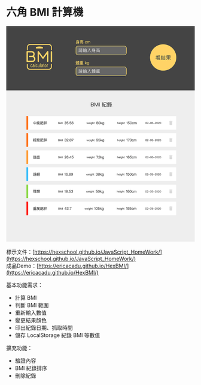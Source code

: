 # 六角 BMI 計算機
<img src="./dist/assets/images/bmi_01.png" width="700">

標示文件：[https://hexschool.github.io/JavaScript_HomeWork/](https://hexschool.github.io/JavaScript_HomeWork/)
<br>
成品Demo：[https://ericacadu.github.io/HexBMI/](https://ericacadu.github.io/HexBMI/)

基本功能需求：
* 計算 BMI
* 判斷 BMI 範圍
* 重新輸入數值
* 變更結果顏色
* 印出紀錄日期、抓取時間
* 儲存 LocalStorage 紀錄 BMI 等數值

擴充功能：
* 驗證內容
* BMI 紀錄排序
* 刪除紀錄


<!-- ---
### 計算 BMI
BMI 的計算公式為 <img src="webroot/images/bmi_02.svg" width="90">
<br>w = 體重，單位：公斤
<br>h = 身高，單位：公尺
<br>BMI = 身高體重指數，單位：公斤/平方公尺

這裡用到 JavaScripts 裡的數學運算 `Math.round()`、`Math.pow(x, y)`

1. `Math.round()` 四捨五入到最接近的整數值
2. `Math.pow(x, y)` 也就是 `Math.pow( 數字 , 次方 )`
3. 因為我們習慣用公分當作身高單位，所以用100公分換算 `Math.pow(身高/100, 2)`
4. 後面因為需要取到小數點後2位，所以先把 `體重/(Math.pow(身高/100, 2))` 乘以100
5. 再把小數點往前挪2位，最後公式就是：

```Math.round( (體重/Math.pow(身高/100, 2)) * 100 ) / 100```

<font color="red">**04/24更新 獨立狀態管理**</font>
<br>感謝助教 Ray 的建議，把 BMI 計算和 LS 儲存分別獨立管理
<br>改成用 return 回傳各值後再帶入 saveLS 函式儲存
```
return {
    _bmi: $bmi, 
    _weight: weight.value, 
    _height: height.value, 
    _msg: msg.textContent, 
    _tag: tag
}
```

<br><br>

### 變更顏色
<img src="webroot/images/bmi_03.png" width="300">

依照標示文件需求，不同 BMI 數值會在結果圓圈搭配不同顏色
<br>所以在設計 CSS 時，先把需要變更的部分獨立出來，方便 Javascripts 切換使用
```
function changeColor($color) {
    result.style.background = $color; // 外圈背景色
    result.style.color = $color; // 文字顏色
    renew.style.background = $color; // 重新整理按鈕顏色
    return $color; // 回傳顏色
}
```

最後在判斷 BMI 範圍時，再將事先設定好的顏色陣列帶進函式
```
const colors = ['#86D73F', '#31BAF9', '#FF982D', '#FF6C03', '#FF1200'];
changeColor(colors[2]);
```

<br><br>

### 抓取時間
`getMonth()` 取得月份從 0 開始算起，所以需要+1
<br>另外因為排序需要，多設定一個 `today.getTime()` 會取出一段數字
<br>ex.1580911069807 // 由1970年1月1日零時零分計起到目前時間(毫秒)
```
function nowDate($date) {
    let today = new Date();
    let YY = today.getFullYear();
    let MM = (today.getMonth() + 1 < 10 ? '0' : '')+(today.getMonth() + 1);
    let dd = (today.getDate() < 10 ? '0' : '')+today.getDate();
    let tt = today.getTime();
    $date = MM + '-' + dd + '-' + YY ;
    return {_date: $date, _time: tt};
}
```

參考資料：[javascript時間Date()介紹與補零應用的技巧](http://zhi-yuan-chenge.blogspot.com/2015/10/jsjavascript_16.html)

<br><br>

### 數字補零 - 三元運算子
`a ? b : c` 運算子可當做 `if...else` 陳述式的簡短表示法：
<br>「 若日期小於10，在前面補0，反之則不補0 」
```
(today.getDate() < 10 ? '0' : '')+today.getDate()
```

同樣的程式碼但使用 `if...else` 陳述式：
```
if ( today.getDate < 10 ) { 
    '0' + today.getDate()
} else { 
    '' + today.getDate()
}
```

參考資料：[條件 (三元) 運算子](https://docs.microsoft.com/zh-tw/previous-versions/visualstudio/visual-studio-2010/zakwfxx4(v=vs.100)?redirectedfrom=MSDN)
<br>補充資料：[運算子優先順序](https://docs.microsoft.com/zh-tw/previous-versions/visualstudio/visual-studio-2010/fatf1t6a%28v%3dvs.100%29)

<br><br>

### 檢查輸入框
<img src="webroot/images/bmi_04.png" width="700">

這裡我希望可以增加一個防呆檢查機制：
* 如果輸入的內容不等於0、空白、或非數字，才可以進行計算
* 反之則跳出提醒視窗

首先設定好條件：
```
1. $input[i].value == 0 // 內容等於0
2. $input[i].value.trim() == '' // 內容空白
3. isNaN($input[i].value) // 內容非數字
```

分別宣告一個放訊息和判斷內容的變數 `let msg = ''`、`let chk = true`
<br>然後再用迴圈把條件和判斷放進去，並且回傳 `msg`、`chk`的值：
```
const txt = [' 身高', ' 體重'];
let msg = '';   // 判斷訊息
let chk = true; // 判斷布林值
for (let i=0; i<$input.length; i++) {
    if ( $input[i].value == 0 || $input[i].value.trim() == '' || isNaN($input[i].value) ) {
        $input[i].classList.add('focus'); // blur失焦事件樣式
        msg += txt[i];
        chk = false;
    } else {
        $input[i].classList.remove('focus');
    }
}
return {_msg: msg, _chk: chk}
```

接著再用一個檢查函式來判斷剛剛檢查的結果：
* 若判斷後的值為 `true`，開始計算
* 若判斷後的值為 `false`，則跳出提醒視窗，並觸發 `blur` 事件
```
function checkFun() {
    let alert_msg = blurCheck(inputs)._msg; // 判斷後的訊息
    let alert_chk = blurCheck(inputs)._chk; // 判斷後的結果
    if ( alert_chk === true ) {
        calculate();
    } else {
        alert('請輸入您的' + alert_msg);

        // 用遍歷的方式觸發 blur 事件
        inputs.forEach(function($item){
            $item.addEventListener('blur', function(){
                blurCheck(inputs);
            });
        })
        return false;
    }
}
```

<br><br>

### 儲存 LocalStorage
基本功能都做好了計算也都沒有問題，接下來就是要儲存到 LocalStorage
<br>
<font color="red">**04/24更新**</font>
首先設定好我們需要儲存的內容：
```
let obj = {
    color: calculate()._tag, // 顏色條
    txt: calculate()._msg, // 計算範圍結果
    bmi: calculate()._bmi, // ＢＭＩ值
    weight: calculate()._weight, // 體重
    height: calculate()._height, // 身高
    date:  nowDate()._date, // 紀錄日期
    time: nowDate()._time // 排序用的時間（畫面上不會顯示）
}
```

接著，要寫要呈現在畫面的元件
```
function update(recordItem) {
    let cont = '';
    for (let i=0; i<recordItem.length; i++) {
        cont += 
        `<li data-list=${i}>
            <div class="list-msg">
                <span class="tag ${recordItem[i].color}"></span>
                <span class="txt">${recordItem[i].txt}</span>
            </div>
            <div class="list-bmi">${recordItem[i].bmi}</div>
            <div class="list-weight">${recordItem[i].weight}kg</div>
            <div class="list-height">${recordItem[i].height}cm</div>
            <div class="list-date">${recordItem[i].date}</div>
            <i class="material-icons delete"  data-clear="${i}">delete</i>
        </li>`
    }

    // 判斷沒有資料時，顯示文字
    if (save.length >= 1) {
        recordBox.innerHTML = cont;
    } else {
        recordBox.innerHTML = '還沒有BMI紀錄，快來面對現實吧！';
    }
}
```

因為 LocalStorage 會自動把內容轉成字串，所以：
<br>
**原本的做法**
```
**存入資料**
1. let array = []; // 宣告一個空陣列
2. array.push(obj); // 置入obj
3. let toString = JSON.stringify(array); // 宣告並把陣列轉成字串
4. localStorage.setItem('record', toString); // 取名 record 並存入 LS
```
> => localStorage.setItem('record', JSON.stringify(array));

```
**取出資料**
1. let getString = localStorage.getItem('record'); // 宣告並從 record 取出 string
2. let getAry = JSON.parse(getString); // 宣告並將 getString 這個 string 轉回陣列
=> let getAry = JSON.parse(getString) || []; // 若沒有資料則給空陣列
```
> => let getAry = JSON.parse(localStorage.getItem('record')) || [];

**簡化之後的做法**
```
1. const save = JSON.parse(localStorage.getItem('record')) || []; //把 LS 內容轉成陣列，並移到外面宣告
2. save.push(obj); // 把 obj 的值 push 到 save 的空陣列
3. localStorage.setItem('record', JSON.stringify(save)); // 把陣列存到 LS 並轉成字串
4. update(save); // 執行 update 並取出 save 資料
```

**新增資料按照建立時間排序**
<br>最後，之前提到在畫面上不會顯示的 `time: nowDate()._time`
<br>這裡用 sort 把取出的最近一筆資料依照順序往下排列
```
save.sort(function(a, b){
    return new Date(b.time) - new Date(a.time); 
})
```

---

### 結語
以上就是這次實作過程，如果觀念上有任何問題還請不吝指教，感謝！｡:.ﾟヽ(*´∀`)ﾉﾟ.:｡ -->
